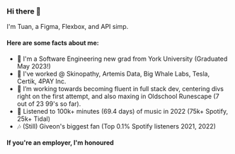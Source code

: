 ### Hi there 👋

I'm Tuan, a Figma, Flexbox, and API simp.

#### Here are some facts about me:
- 🔭 I'm a Software Engineering new grad from York University (Graduated May 2023!)
- 🚗 I've worked @ Skinopathy, Artemis Data, Big Whale Labs, Tesla, Certik, 4PAY Inc.
- 🌱 I’m working towards becoming fluent in full stack dev, centering divs right on the first attempt, and also maxing in Oldschool Runescape (7 out of 23 99's so far).
- 🎸 Listened to 100k+ minutes (69.4 days) of music in 2022 (75k+ Spotify, 25k+ Tidal)
- 🎶 (Still) Giveon's biggest fan (Top 0.1% Spotify listeners 2021, 2022)

#### If you're an employer, I'm honoured
